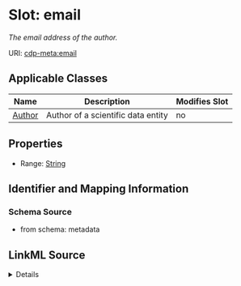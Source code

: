 # Slot: email


_The email address of the author._



URI: [cdp-meta:email](metadataemail)



<!-- no inheritance hierarchy -->




## Applicable Classes

| Name | Description | Modifies Slot |
| --- | --- | --- |
[Author](Author.md) | Author of a scientific data entity |  no  |







## Properties

* Range: [String](String.md)





## Identifier and Mapping Information







### Schema Source


* from schema: metadata




## LinkML Source

<details>
```yaml
name: email
description: The email address of the author.
from_schema: metadata
exact_mappings:
- cdp-common:author_email
rank: 1000
alias: email
owner: Author
domain_of:
- Author
range: string
inlined: true
inlined_as_list: true

```
</details>